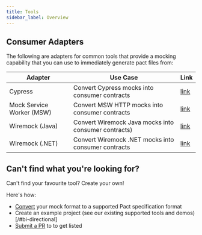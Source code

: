 ```yaml
---
title: Tools
sidebar_label: Overview
---
```


## Consumer Adapters

The following are adapters for common tools that provide a mocking capability that you can use to immediately generate pact files from:

| Adapter | Use Case | Link |
|---------|----------|------|
| Cypress | Convert Cypress mocks into consumer contracts | [link](./tools/cypress) |
| Mock Service Worker (MSW) | Convert MSW HTTP mocks into consumer contracts | [link](./tools/msw) |
| Wiremock (Java) | Convert Wiremock Java mocks into consumer contracts) | [link](./tools/wiremock) | 
| Wiremock (.NET) | Convert Wiremock .NET mocks into consumer contracts  | [link](./tools/wiremock-net) | 

## Can't find what you're looking for?

Can't find your favourite tool? Create your own!

Here's how:

* [Convert](/docs/bi-directional-contract-testing/contracts/pact#converting-mocks-into-a-pact-compatible-format) your mock format to a supported Pact specification format
* Create an example project (see our existing supported tools and demos)[/#bi-directional]
* [Submit a PR](https://github.com/pactflow/docs.pactflow.io/) to to get listed